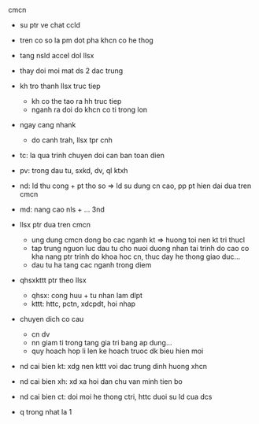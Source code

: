 cmcn
- su ptr ve chat ccld
- tren co so la pm dot pha khcn co he thog
- tang nsld accel dol llsx
- thay doi moi mat ds
2 dac trung
- kh tro thanh llsx truc tiep
	- kh co the tao ra hh truc tiep
	- nganh ra doi do khcn co ti trong lon
- ngay cang nhank
	- do canh trah, llsx tpr
cnh
- tc: la qua trinh chuyen doi can ban toan dien
- pv: trong dau tu, sxkd, dv, ql ktxh
- nd: ld thu cong + pt tho so => ld su dung cn cao, pp pt hien dai dua tren cmcn
- md: nang cao nls + ...
3nd
- llsx ptr dua tren cmcn
	- ung dung cmcn dong bo cac nganh kt => huong toi nen kt tri thucl
	- tap trung nguon luc dau tu cho nuoi duong nhan tai trinh do cao co kha nang ptr trinh do khoa hoc cn, thuc day he thong giao duc...
	- dau tu ha tang cac nganh trong diem
- qhsxkttt ptr theo llsx
	- qhsx: cong huu + tu nhan lam dlpt
	- kttt: httc, pctn, xdcpdt, hoi nhap
- chuyen dich co cau
	- cn dv
	- nn giam ti trong tang gia tri bang ap dung...
	- quy hoach hop li len ke hoach truoc dk bieu hien moi

- nd cai bien kt: xdg nen kttt voi dac trung dinh huong xhcn
- nd cai bien xh: xd xa hoi dan chu van minh tien bo
- nd cai bien ct: doi moi he thong ctri, httc duoi su ld cua dcs
- q trong nhat la 1
